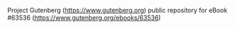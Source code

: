 Project Gutenberg (https://www.gutenberg.org) public repository for eBook #63536 (https://www.gutenberg.org/ebooks/63536)
